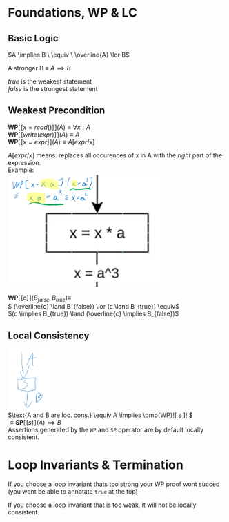 # Foundations, WP & LC

## Basic Logic

$A \implies B \ \equiv \ \overline{A} \lor B$

$\text{A stronger B} \ \equiv \ A \implies B$

$true$ is the weakest statement \
$false$ is the strongest statement


## Weakest Precondition
$\pmb{WP}[\![ x=read() ]\!](A) \equiv \forall x: A$ \
$\pmb{WP}[\![ write(expr) ]\!](A) \equiv A$ \
$\pmb{WP}[\![ x = expr ]\!](A) \equiv  A[expr/x]$

$A[expr/x]$ means: replaces all occurences of x in A with the *right* part of the expression. \
Example: \
<img src="image-3.png" width=70%>


$\pmb{WP}[\![ c ]\!](B_{false}, B_{true}) \equiv$ \
$ (\overline{c} \land B_{false}) \lor (c \land B_{true}) \equiv$ \
$(c \implies B_{true}) \land (\overline{c} \implies B_{false})$ 

## Local Consistency
<img src="image.png" width=20%> \
$\text{A and B are loc. cons.} \equiv A \implies \pmb{WP}[\![ s ]\!](B) $ \
$\equiv \pmb{SP}[\![ s ]\!](A) \implies B$ \
Assertions generated by the ```WP``` and ```SP``` operator are by default locally consistent.

# Loop Invariants & Termination
If you choose a loop invariant thats too strong your WP proof wont succed (you wont be able to annotate ```true``` at the top)

If you choose a loop invariant that is too weak,  it will not be locally consistent.